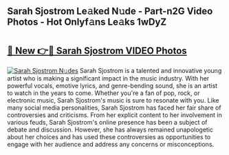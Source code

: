 ## Sarah Sjostrom Le𝚊ked N𝚞de - Part-n2G Video Photos - Hot Onlyf𝚊ns Le𝚊ks 1wDyZ

# <h2><a href="http://ac12234.deff.icu/?id=Sarah+Sjostrom">🔗 New 👉🔴 Sarah Sjostrom VIDEO Photos</a></h2>

[![Sarah Sjostrom N𝚞des](https://i.imgur.com/rIISA9y.gif)](http://ac12234.deff.icu/?id=Sarah+Sjostrom)
Sarah Sjostrom is a talented and innovative young artist who is making a significant impact in the music industry. With her powerful vocals, emotive lyrics, and genre-bending sound, she is an artist to watch in the years to come. Whether you're a fan of pop, rock, or electronic music, Sarah Sjostrom's music is sure to resonate with you. Like many social media personalities, Sarah Sjostrom has faced her fair share of controversies and criticisms. From her explicit content to her involvement in various feuds, Sarah Sjostrom's online presence has been a subject of debate and discussion. However, she has always remained unapologetic about her choices and has used these controversies as opportunities to engage with her audience and address any concerns or misconceptions.
